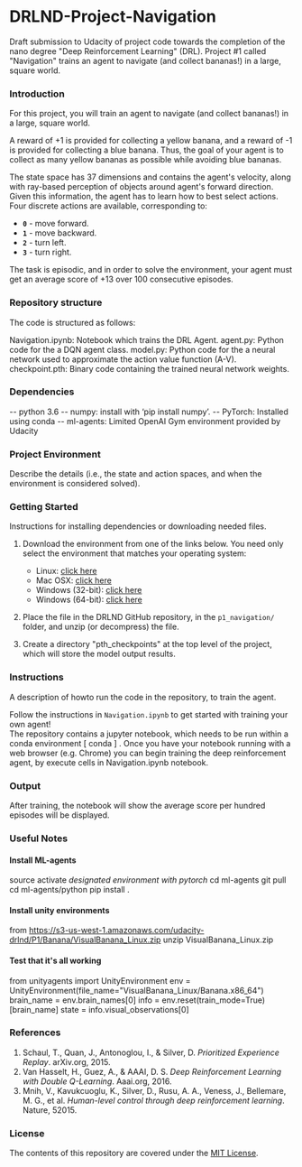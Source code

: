# DRLND-Project-Navigation

Draft submission to Udacity of project code towards the completion of the nano degree "Deep Reinforcement Learning" (DRL). Project #1 called "Navigation" trains an agent to navigate (and collect bananas!) in a large, square world.

### Introduction

For this project, you will train an agent to navigate (and collect bananas!) in a large, square world.  

A reward of +1 is provided for collecting a yellow banana, and a reward of -1 is provided for collecting a blue banana.  Thus, the goal of your agent is to collect as many yellow bananas as possible while avoiding blue bananas.  

The state space has 37 dimensions and contains the agent's velocity, along with ray-based perception of objects around agent's forward direction.  Given this information, the agent has to learn how to best select actions.  Four discrete actions are available, corresponding to:
- **`0`** - move forward.
- **`1`** - move backward.
- **`2`** - turn left.
- **`3`** - turn right.

The task is episodic, and in order to solve the environment, your agent must get an average score of +13 over 100 consecutive episodes.

### Repository structure

The code is structured as follows:

Navigation.ipynb: Notebook which trains the DRL Agent. 
agent.py: Python code for the a DQN agent class.
model.py: Python code for the a neural network used to approximate the action value function (A-V).
checkpoint.pth: Binary code containing the trained neural network weights.

### Dependencies

-- python 3.6
-- numpy: install with ‘pip install numpy’.
-- PyTorch: Installed using conda
-- ml-agents: Limited OpenAI Gym environment provided by Udacity

### Project Environment 

Describe the details (i.e., the state and action spaces, and when the environment is considered solved).

### Getting Started

Instructions for installing dependencies or downloading needed files.

1. Download the environment from one of the links below.  You need only select the environment that matches your operating system:
    - Linux: [click here](https://s3-us-west-1.amazonaws.com/udacity-drlnd/P1/Banana/Banana_Linux.zip)
    - Mac OSX: [click here](https://s3-us-west-1.amazonaws.com/udacity-drlnd/P1/Banana/Banana.app.zip)
    - Windows (32-bit): [click here](https://s3-us-west-1.amazonaws.com/udacity-drlnd/P1/Banana/Banana_Windows_x86.zip)
    - Windows (64-bit): [click here](https://s3-us-west-1.amazonaws.com/udacity-drlnd/P1/Banana/Banana_Windows_x86_64.zip)

2. Place the file in the DRLND GitHub repository, in the `p1_navigation/` folder, and unzip (or decompress) the file. 

3. Create a directory "pth_checkpoints" at the top level of the project, which will store the model output results.

### Instructions

A description of howto run the code in the repository, to train the agent. 

Follow the instructions in `Navigation.ipynb` to get started with training your own agent!  
The repository contains a jupyter notebook, which needs to be run within a conda environment [ conda ] . Once you have your notebook running with a web browser (e.g. Chrome) you can begin training the deep reinforcement agent, by execute cells in Navigation.ipynb notebook. 

### Output

After training, the notebook will show the average score per hundred episodes will be displayed.

### Useful Notes

#### Install ML-agents
source activate <i>designated environment with pytorch</i>
cd ml-agents
git pull
cd ml-agents/python
pip install .

#### Install unity environments
from https://s3-us-west-1.amazonaws.com/udacity-drlnd/P1/Banana/VisualBanana_Linux.zip
unzip VisualBanana_Linux.zip

#### Test that it's all working
from unityagents import UnityEnvironment
env = UnityEnvironment(file_name="VisualBanana_Linux/Banana.x86_64")
brain_name = env.brain_names[0]
info = env.reset(train_mode=True)[brain_name]
state = info.visual_observations[0]

### References
1. Schaul, T., Quan, J., Antonoglou, I., & Silver, D. *Prioritized Experience Replay*. arXiv.org, 2015.
2. Van Hasselt, H., Guez, A., & AAAI, D. S. *Deep Reinforcement Learning with Double Q-Learning*. Aaai.org, 2016.
3. Mnih, V., Kavukcuoglu, K., Silver, D., Rusu, A. A., Veness, J., Bellemare, M. G., et al. *Human-level control through deep reinforcement learning*. Nature, 52015.

### License
The contents of this repository are covered under the [MIT License](LICENSE).


